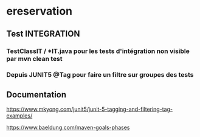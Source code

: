 # ereservation

## Test  INTEGRATION 

  ### TestClassIT / *IT.java  pour les tests d'intégration non visible par mvn clean test
  
  ###  Depuis JUNIT5  @Tag pour faire un filtre sur groupes des tests
  
  
  
  
  
  
  
  
  
  
  
  
  
  
## Documentation
https://www.mkyong.com/junit5/junit-5-tagging-and-filtering-tag-examples/

https://www.baeldung.com/maven-goals-phases